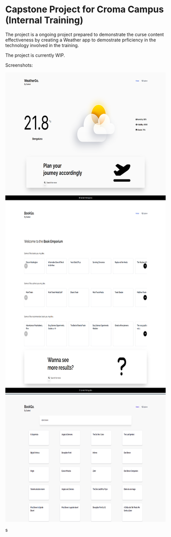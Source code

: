 # Capstone Project for Croma Campus (Internal Training)

The project is a ongoing project prepared to demonstrate the curse content effectiveness by creating a Weather app to demostrate prficiency in the technology involved in the training.

The project is currently WIP.

Screenshots:

<p style="text-align: center;">
<img src="./images/image1.png"  height="400" />
<img src="./images/book.png"  height="600" />
<img src="./images/search.png"  height="400" />
</p>s